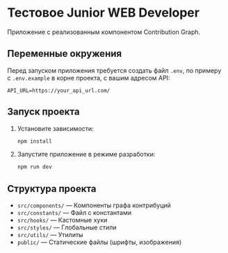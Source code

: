 # Тестовое Junior WEB Developer

Приложение с реализованным компонентом Contribution Graph.

## Переменные окружения
Перед запуском приложения требуется создать файл `.env`, по примеру с `.env.example` в корне проекта, с вашим адресом API:

```
API_URL=https://your_api_url.com/
```

## Запуск проекта
1. Установите зависимости:
   ```bash
   npm install
   ```
2. Запустите приложение в режиме разработки:
   ```bash
   npm run dev
   ```
## Структура проекта
- `src/components/` — Компоненты графа контрибуций
- `src/constants/` — Файл с константами
- `src/hooks/` — Кастомные хуки
- `src/styles/` — Глобальные стили
- `src/utils/` — Утилиты
- `public/` — Статические файлы (шрифты, изображения)